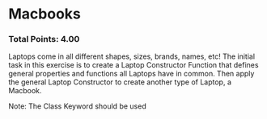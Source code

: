# Macbooks

### Total Points: 4.00

Laptops come in all different shapes, sizes, brands, names, etc! The initial task in this exercise is to create a Laptop Constructor Function that defines general properties and functions all Laptops have in common.  Then apply the general Laptop Constructor to create another type of Laptop, a Macbook.

Note: The Class Keyword should be used


